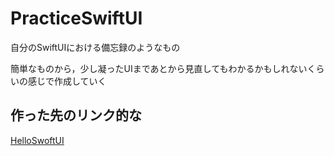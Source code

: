 # PracticeSwiftUI

自分のSwiftUIにおける備忘録のようなもの

簡単なものから，少し凝ったUIまであとから見直してもわかるかもしれないくらいの感じで作成していく

## 作った先のリンク的な

[HelloSwoftUI](./HelloSwiftUI/HelloSwiftUI.md)